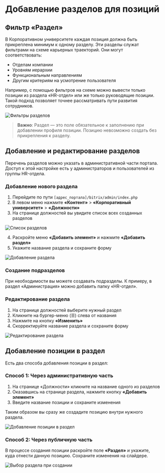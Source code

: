 # Добавление разделов для позиций

## Фильтр «Раздел»

В Корпоративном университете каждая позиция должна быть прикреплена минимум к одному разделу. Эти разделы служат фильтрами на схеме карьерных траекторий. Они могут соответствовать:
- Отделам компании
- Уровням иерархии
- Функциональным направлениям
- Другим критериям на усмотрение пользователя

Например, с помощью фильтров на схеме можно вывести только позиции из раздела «HR-отдел» или же только руководящие позиции. Такой подход позволяет точнее рассматривать пути развития сотрудников.

![Фильтры разделов](../images/positions-sections-filters.png)

> **Важно**: Раздел — это поле обязательное к заполнению при добавлении профиля позиции. Позицию невозможно создать без прикрепления к разделу.

## Добавление и редактирование разделов

Перечень разделов можно указать в административной части портала. Доступ к этой настройке есть у администраторов и пользователей из группы HR-отдела.

### Добавление нового раздела

1. Перейдите по пути `[адрес_портала]/bitrix/admin/index.php`
2. В левом меню нажмите **«Контент»** > **«Корпоративный университет»** > **«Должности»**
3. На странице должностей вы увидите список всех созданных разделов

![Список разделов](../images/positions-sections-list.png)

4. Раскройте меню **«Добавить элемент»** и нажмите **«Добавить раздел»**
5. Укажите название раздела и сохраните форму

![Добавление раздела](../images/positions-add-section.png)

### Создание подразделов

При необходимости вы можете создавать подразделы. К примеру, в раздел «Администрация» можно добавить папку «HR-отдел».

### Редактирование раздела

1. На странице должностей выберите нужный раздел
2. Кликните на бургер-меню (☰) слева от названия
3. Нажмите на кнопку **«Изменить»**
4. Скорректируйте название раздела и сохраните форму

![Редактирование раздела](../images/positions-edit-section.png)

## Добавление позиции в раздел

Есть два способа добавления позиции в раздел:

### Способ 1: Через административную часть

1. На странице «Должности» кликните на название одного из разделов
2. Оказавшись на странице раздела, нажмите кнопку **«Добавить элемент»**
3. Введите название позиции и сохраните изменения

Таким образом вы сразу же создадите позицию внутри нужного раздела.

![Добавление позиции в раздел](../images/positions-add-to-section.png)

### Способ 2: Через публичную часть

В процессе создания позиции раскройте поле **«Раздел»** и укажите, куда отнести данную позицию. Сохраните изменения на слайдере.

![Выбор раздела при создании](../images/positions-select-section.png) 